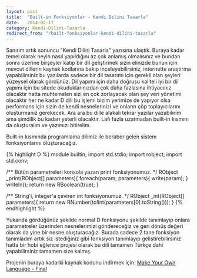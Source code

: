 ```yaml
---
layout: post
title:  "Built-in Fonksiyonlar - Kendi Dilini Tasarla"
date:   2014-02-17
category: Kendi-Dilini-Tasarla
redirect_from: "/built-fonksiyonlar-kendi-dilini-tasarla"
---
```


Sanırım artık sonuncu "Kendi Dilini Tasarla" yazısına ulaştık. Buraya kadar temel olarak neyin nasıl yapıldığını az çok anlamış olmalısınız ve bundan sonra üzerine birşeyler katıp bir dil geliştirmek sizin elinizde bunun için mevcut dillerin kaynak kodlarına bakıp inceleyebilirsiniz, internette araştırma yapabilirsiniz bu yazılarda sadece bir dil tasarımı için gerekli olan şeyleri yüzeysel olarak gördünüz. Dil yapımı için daha doğrusu kaliteli iyi bir dil yapımı için bu sitede okuduklarınızdan çok daha fazlasına ihtiyacınız olacaktır hatta muhtemelen sizi en çok zorlayacak olan şey veri yönetimi olacaktır her ne kadar D dili bu işlemi bizim yerimize de yapıyor olsa performans için sizin de kendi nesnelerinizi ve onların çöp toplayıcılarını oluşturmanız gerekecek. Ara ara bu dille alakalı tekrar yazılar yazabilirim ama şimdilik bu kadarı yeterli olacaktır. Lafı fazla uzatmadan built-in kısmını da oluşturalım ve yazımızı bitirelim.

Built-in kısmında programlama dilimiz ile beraber gelen sistem fonksiyonlarını oluşturacağız.

{% highlight D %}
module builtin;
import std.stdio;
import robject;
import std.conv;

/** Bütün parametreleri konsola yazan print fonksiyonumuz. */
RObject _print(RObject[] parameters){
	foreach(param; parameters){
		write(param);
	}
	writeln();
	return new RBoolean(true);
}

/** String'i, integer'a çeviren int fonksiyonumuz. */
RObject _int(RObject[] parameters){
	return new RNumber(to!int(parameters[0].toString()));
}
{% endhighlight %}

Yukarıda gördüğünüz şekilde normal D fonksiyonu şekilde tanımlayıp onlara parametreler üzerinden nesnelerimizi göndereceğiz ve geri dönüş değeri olarak da yine bir nesne oluşturacağız. Burada sadece 2 tane fonksiyon tanımladım artık siz istediğiniz gibi fonksiyon tanımlayıp geliştirebilirsiniz hatta bir hobi eğlence projesi olarak bu dili tamamen Türkçe dahi yapabilirsiniz tamamen size kalmış.

Projenin buraya kadarki kaynak kodunu indirmek için: [Make Your Own Language - Final](/assets/files/langdev-final.tar.gz)
